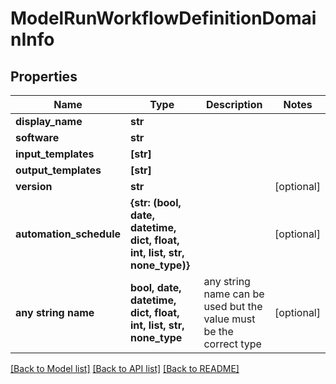 # ModelRunWorkflowDefinitionDomainInfo


## Properties
Name | Type | Description | Notes
------------ | ------------- | ------------- | -------------
**display_name** | **str** |  | 
**software** | **str** |  | 
**input_templates** | **[str]** |  | 
**output_templates** | **[str]** |  | 
**version** | **str** |  | [optional] 
**automation_schedule** | **{str: (bool, date, datetime, dict, float, int, list, str, none_type)}** |  | [optional] 
**any string name** | **bool, date, datetime, dict, float, int, list, str, none_type** | any string name can be used but the value must be the correct type | [optional]

[[Back to Model list]](../README.md#documentation-for-models) [[Back to API list]](../README.md#documentation-for-api-endpoints) [[Back to README]](../README.md)


